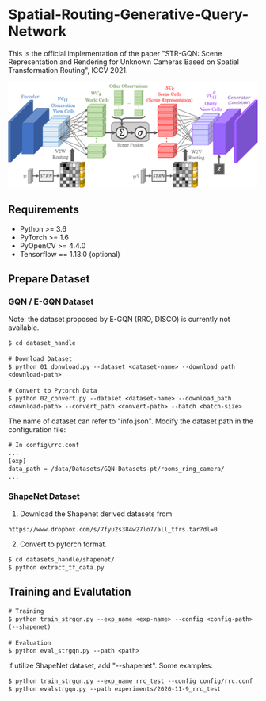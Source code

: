 # Spatial-Routing-Generative-Query-Network
This is the official implementation of the paper "STR-GQN: Scene Representation and Rendering for Unknown Cameras Based on Spatial Transformation Routing", ICCV 2021.

![Visual Parser](imgs/overview.png)

## Requirements
- Python >= 3.6
- PyTorch >= 1.6
- PyOpenCV >= 4.4.0
- Tensorflow == 1.13.0 (optional)

## Prepare Dataset
### GQN / E-GQN Dataset
Note: the dataset proposed by E-GQN (RRO, DISCO) is currently not available. 
```
$ cd dataset_handle

# Download Dataset
$ python 01_donwload.py --dataset <dataset-name> --download_path <download-path>

# Convert to Pytorch Data
$ python 02_convert.py --dataset <dataset-name> --download_path <download-path> --convert_path <convert-path> --batch <batch-size>
```
The name of dataset can refer to "info.json". 
Modify the dataset path in the configuration file:
```
# In config\rrc.conf
...
[exp]
data_path = /data/Datasets/GQN-Datasets-pt/rooms_ring_camera/
...
```

### ShapeNet Dataset
1. Download the Shapenet derived datasets from
```
https://www.dropbox.com/s/7fyu2s384w27lo7/all_tfrs.tar?dl=0
```
2. Convert to pytorch format.
```
$ cd datasets_handle/shapenet/
$ python extract_tf_data.py
```

## Training and Evalutation
```
# Training
$ python train_strgqn.py --exp_name <exp-name> --config <config-path> (--shapenet)

# Evaluation
$ python eval_strgqn.py --path <path>
```
if utilize ShapeNet dataset, add "--shapenet".
Some examples:
```
$ python train_strgqn.py --exp_name rrc_test --config config/rrc.conf
$ python evalstrgqn.py --path experiments/2020-11-9_rrc_test
```